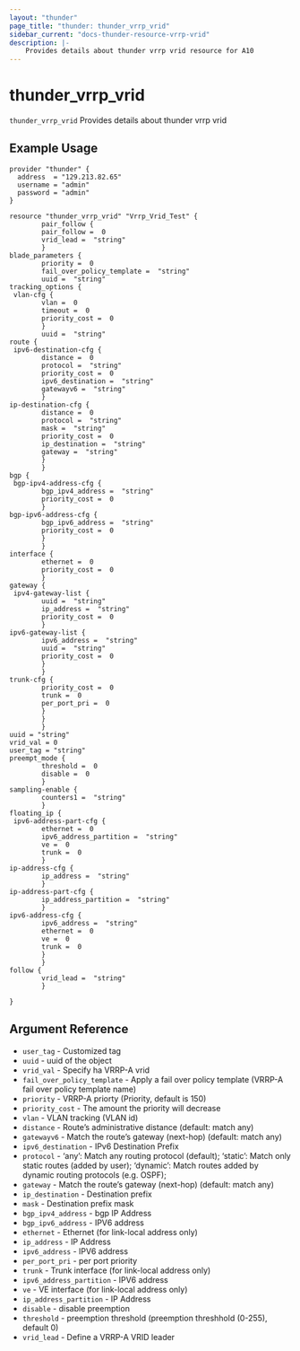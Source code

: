 ```yaml
---
layout: "thunder"
page_title: "thunder: thunder_vrrp_vrid"
sidebar_current: "docs-thunder-resource-vrrp-vrid"
description: |-
	Provides details about thunder vrrp vrid resource for A10
---
```


# thunder\_vrrp\_vrid

`thunder_vrrp_vrid` Provides details about thunder vrrp vrid
## Example Usage


```hcl
provider "thunder" {
  address  = "129.213.82.65"
  username = "admin"
  password = "admin"
}

resource "thunder_vrrp_vrid" "Vrrp_Vrid_Test" {
        pair_follow {  
        pair_follow =  0 
        vrid_lead =  "string" 
        }
blade_parameters {  
        priority =  0 
        fail_over_policy_template =  "string" 
        uuid =  "string" 
tracking_options {  
 vlan-cfg {   
        vlan =  0 
        timeout =  0 
        priority_cost =  0 
        }
        uuid =  "string" 
route {  
 ipv6-destination-cfg {   
        distance =  0 
        protocol =  "string" 
        priority_cost =  0 
        ipv6_destination =  "string" 
        gatewayv6 =  "string" 
        }
ip-destination-cfg {   
        distance =  0 
        protocol =  "string" 
        mask =  "string" 
        priority_cost =  0 
        ip_destination =  "string" 
        gateway =  "string" 
        }
        }
bgp {  
 bgp-ipv4-address-cfg {   
        bgp_ipv4_address =  "string" 
        priority_cost =  0 
        }
bgp-ipv6-address-cfg {   
        bgp_ipv6_address =  "string" 
        priority_cost =  0 
        }
        }
interface {   
        ethernet =  0 
        priority_cost =  0 
        }
gateway {  
 ipv4-gateway-list {   
        uuid =  "string" 
        ip_address =  "string" 
        priority_cost =  0 
        }
ipv6-gateway-list {   
        ipv6_address =  "string" 
        uuid =  "string" 
        priority_cost =  0 
        }
        }
trunk-cfg {   
        priority_cost =  0 
        trunk =  0 
        per_port_pri =  0 
        }
        }
        }
uuid = "string"
vrid_val = 0
user_tag = "string"
preempt_mode {  
        threshold =  0 
        disable =  0 
        }
sampling-enable {   
        counters1 =  "string" 
        }
floating_ip {  
 ipv6-address-part-cfg {   
        ethernet =  0 
        ipv6_address_partition =  "string" 
        ve =  0 
        trunk =  0 
        }
ip-address-cfg {   
        ip_address =  "string" 
        }
ip-address-part-cfg {   
        ip_address_partition =  "string" 
        }
ipv6-address-cfg {   
        ipv6_address =  "string" 
        ethernet =  0 
        ve =  0 
        trunk =  0 
        }
        }
follow {  
        vrid_lead =  "string" 
        }
 
}
```

## Argument Reference

* `user_tag` - Customized tag
* `uuid` - uuid of the object
* `vrid_val` - Specify ha VRRP-A vrid
* `fail_over_policy_template` - Apply a fail over policy template (VRRP-A fail over policy template name)
* `priority` - VRRP-A priorty (Priority, default is 150)
* `priority_cost` - The amount the priority will decrease
* `vlan` - VLAN tracking (VLAN id)
* `distance` - Route’s administrative distance (default: match any)
* `gatewayv6` - Match the route’s gateway (next-hop) (default: match any)
* `ipv6_destination` - IPv6 Destination Prefix
* `protocol` - ‘any’: Match any routing protocol (default); ‘static’: Match only static routes (added by user); ‘dynamic’: Match routes added by dynamic routing protocols (e.g. OSPF);
* `gateway` - Match the route’s gateway (next-hop) (default: match any)
* `ip_destination` - Destination prefix
* `mask` - Destination prefix mask
* `bgp_ipv4_address` - bgp IP Address
* `bgp_ipv6_address` - IPV6 address
* `ethernet` - Ethernet (for link-local address only)
* `ip_address` - IP Address
* `ipv6_address` - IPV6 address
* `per_port_pri` - per port priority
* `trunk` - Trunk interface (for link-local address only)
* `ipv6_address_partition` - IPV6 address
* `ve` - VE interface (for link-local address only)
* `ip_address_partition` - IP Address
* `disable` - disable preemption
* `threshold` - preemption threshold (preemption threshhold (0-255), default 0)
* `vrid_lead` - Define a VRRP-A VRID leader
